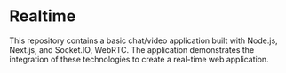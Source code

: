 # Realtime

This repository contains a basic chat/video application built with Node.js, Next.js, and Socket.IO, WebRTC. The application demonstrates the integration of these technologies to create a real-time web application.